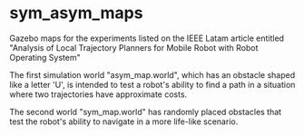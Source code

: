 # sym_asym_maps
Gazebo maps for the experiments listed on the IEEE Latam article entitled "Analysis of Local Trajectory Planners for Mobile Robot with Robot Operating System"

The first simulation world "asym_map.world", which has an obstacle shaped like a letter 'U', is intended to test a robot's ability to find a path in a situation where two trajectories have approximate costs.

The second world "sym_map.world" has randomly placed obstacles that test the robot's ability to navigate in a more life-like scenario.
